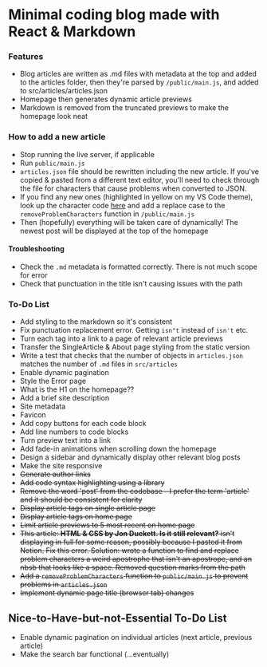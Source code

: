 # Minimal coding blog made with React & Markdown

### Features

- Blog articles are written as .md files with metadata at the top and added to the articles folder, then they're parsed by `/public/main.js`, and added to src/articles/articles.json
- Homepage then generates dynamic article previews
- Markdown is removed from the truncated previews to make the homepage look neat

### How to add a new article

- Stop running the live server, if applicable
- Run `public/main.js`
- `articles.json` file should be rewritten including the new article. If you've copied & pasted from a different text editor, you'll need to check through the file for characters that cause problems when converted to JSON.
- If you find any new ones (highlighted in yellow on my VS Code theme), look up the character code [here](https://www.babelstone.co.uk/Unicode/whatisit.html) and add a replace case to the `removeProblemCharacters` function in `/public/main.js`
- Then (hopefully) everything will be taken care of dynamically! The newest post will be displayed at the top of the homepage

#### Troubleshooting

- Check the `.md` metadata is formatted correctly. There is not much scope for error
- Check that punctuation in the title isn't causing issues with the path

### To-Do List

- Add styling to the markdown so it's consistent
- Fix punctuation replacement error. Getting `isn"t` instead of `isn't` etc.
- Turn each tag into a link to a page of relevant article previews
- Transfer the SingleArticle & About page styling from the static version
- Write a test that checks that the number of objects in `articles.json` matches the number of `.md` files in `src/articles`
- Enable dynamic pagination
- Style the Error page
- What is the H1 on the homepage??
- Add a brief site description
- Site metadata
- Favicon
- Add copy buttons for each code block
- Add line numbers to code blocks
- Turn preview text into a link
- Add fade-in animations when scrolling down the homepage
- Design a sidebar and dynamically display other relevant blog posts
- Make the site responsive
- ~~Generate author links~~
- ~~Add code syntax highlighting using a library~~
- ~~Remove the word 'post' from the codebase - I prefer the term 'article' and it should be consistent for clarity~~
- ~~Display article tags on single article page~~
- ~~Display article tags on home page~~
- ~~Limit article previews to 5 most recent on home page~~
- ~~This article: **HTML & CSS by Jon Duckett. Is it still relevant?** isn't displaying in full for some reason, possibly because I pasted it from Notion. Fix this error. Solution: wrote a function to find and replace problem characters a weird apostrophe that isn't an apostrope, and an nbsb that looks like a space. Removed question marks from the path~~
- ~~Add a `removeProblemCharacters` function to `public/main.js` to prevent problems in `articles.json`~~
- ~~Implement dynamic page title (browser tab) changes~~

## Nice-to-Have-but-not-Essential To-Do List

- Enable dynamic pagination on individual articles (next article, previous article)
- Make the search bar functional (...eventually)

